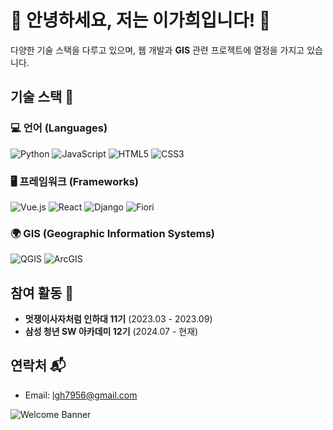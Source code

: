 # 👋 안녕하세요, 저는 이가희입니다! 🚀

다양한 기술 스택을 다루고 있으며, 웹 개발과 **GIS** 관련 프로젝트에 열정을 가지고 있습니다.

## 기술 스택 🔧

### 💻 언어 (Languages)
![Python](https://img.shields.io/badge/-Python-3776AB?style=flat&logo=python&logoColor=white)
![JavaScript](https://img.shields.io/badge/-JavaScript-F7DF1E?style=flat&logo=javascript&logoColor=black)
![HTML5](https://img.shields.io/badge/-HTML5-E34F26?style=flat&logo=html5&logoColor=white)
![CSS3](https://img.shields.io/badge/-CSS3-1572B6?style=flat&logo=css3&logoColor=white)

### 🖥️ 프레임워크 (Frameworks)
![Vue.js](https://img.shields.io/badge/-Vue.js-4FC08D?style=flat&logo=vue.js&logoColor=white)
![React](https://img.shields.io/badge/-React-61DAFB?style=flat&logo=react&logoColor=black)
![Django](https://img.shields.io/badge/-Django-092D29?style=flat&logo=django&logoColor=white)
![Fiori](https://img.shields.io/badge/-Fiori-0A5D8C?style=flat&logo=SAP&logoColor=white)

### 🌍 GIS (Geographic Information Systems)
![QGIS](https://img.shields.io/badge/-QGIS-589635?style=flat&logo=qgis&logoColor=white)
![ArcGIS](https://img.shields.io/badge/-ArcGIS-2F4F4F?style=flat&logo=esri&logoColor=white)


## 참여 활동 📅
- **멋쟁이사자처럼 인하대 11기** (2023.03 - 2023.09)
- **삼성 청년 SW 아카데미 12기** (2024.07 - 현재)

## 연락처 📬
- Email: lgh7956@gmail.com

![Welcome Banner](https://media.giphy.com/media/3o7aD2eRfOShVpUPRu/giphy.gif)

